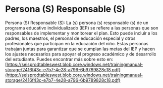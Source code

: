 # Persona (S) Responsable (S)
Persona (S) Responsable (S): La (s) persona (s) responsable (s) de un programa educativo individualizado (IEP) se refiere a las personas que son responsables de implementar y monitorear el plan. Esto puede incluir a los padres, los maestros, el personal de educación especial y otros profesionales que participan en la educación del niño. Estas personas trabajan juntas para garantizar que se cumplan las metas del IEP y hacen los ajustes necesarios para apoyar el progreso académico y de desarrollo del estudiante.
Puedes encontrar más sobre esto en: [https://seisprodtableswest.blob.core.windows.net/trainingmanual-storage/2416f43c-e7b7-4e28-a796-6b9789828c18.pdf](https://seisprodtableswest.blob.core.windows.net/trainingmanual-storage/2416f43c-e7b7-4e28-a796-6b9789828c18.pdf)